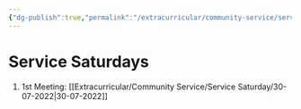 ```yaml
---
{"dg-publish":true,"permalink":"/extracurricular/community-service/service-saturday/0-service-saturday-directory/","dgHomeLink":true,"dgPassFrontmatter":false}
---
```


# Service Saturdays
1. 1st Meeting: [[Extracurricular/Community Service/Service Saturday/30-07-2022|30-07-2022]]